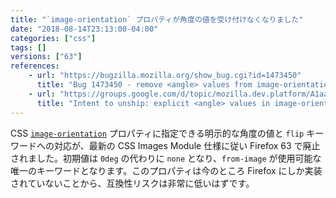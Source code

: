 ```yaml
---
title: "`image-orientation` プロパティが角度の値を受け付けなくなりました"
date: "2018-08-14T23:13:00-04:00"
categories: ["css"]
tags: []
versions: ["63"]
references:
    - url: "https://bugzilla.mozilla.org/show_bug.cgi?id=1473450"
      title: "Bug 1473450 - remove <angle> values from image-orientation"
    - url: "https://groups.google.com/d/topic/mozilla.dev.platform/A1aaENcsR6k/discussion"
      title: "Intent to unship: explicit <angle> values in image-orientation"
---
```

CSS [`image-orientation`](https://developer.mozilla.org/docs/Web/CSS/image-orientation) プロパティに指定できる明示的な角度の値と `flip` キーワードへの対応が、最新の CSS Images Module 仕様に従い Firefox 63 で廃止されました。初期値は `0deg` の代わりに `none` となり、`from-image` が使用可能な唯一のキーワードとなります。このプロパティは今のところ Firefox にしか実装されていないことから、互換性リスクは非常に低いはずです。
